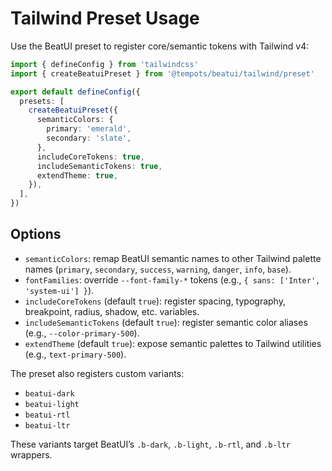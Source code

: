 # Tailwind Preset Usage

Use the BeatUI preset to register core/semantic tokens with Tailwind v4:

```ts
import { defineConfig } from 'tailwindcss'
import { createBeatuiPreset } from '@tempots/beatui/tailwind/preset'

export default defineConfig({
  presets: [
    createBeatuiPreset({
      semanticColors: {
        primary: 'emerald',
        secondary: 'slate',
      },
      includeCoreTokens: true,
      includeSemanticTokens: true,
      extendTheme: true,
    }),
  ],
})
```

## Options

- `semanticColors`: remap BeatUI semantic names to other Tailwind palette names (`primary`, `secondary`, `success`, `warning`, `danger`, `info`, `base`).
- `fontFamilies`: override `--font-family-*` tokens (e.g., `{ sans: ['Inter', 'system-ui'] }`).
- `includeCoreTokens` (default `true`): register spacing, typography, breakpoint, radius, shadow, etc. variables.
- `includeSemanticTokens` (default `true`): register semantic color aliases (e.g., `--color-primary-500`).
- `extendTheme` (default `true`): expose semantic palettes to Tailwind utilities (e.g., `text-primary-500`).

The preset also registers custom variants:

- `beatui-dark`
- `beatui-light`
- `beatui-rtl`
- `beatui-ltr`

These variants target BeatUI’s `.b-dark`, `.b-light`, `.b-rtl`, and `.b-ltr` wrappers.
